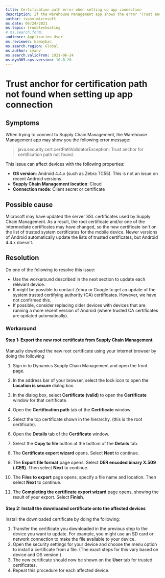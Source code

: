 ```yaml
--- 
title: Certification path error when setting up app connection 
description: If the Warehouse Management app shows the error "Trust anchor for certification path not found," use this page to resolve or work around the issue. 
author: ivanv-microsoft 
ms.date: 06/24/2021 
ms.topic: troubleshooting 
# ms.search.form:  
audience: Application User 
ms.reviewer: kamaybac 
ms.search.region: Global 
ms.author: ivanv 
ms.search.validFrom: 2021-06-24 
ms.dyn365.ops.version: 10.0.20 
--- 
```

<!-- KFM: Add error code? -->
# Trust anchor for certification path not found when setting up app connection

## Symptoms

When trying to connect to Supply Chain Management, the Warehouse Management app may show you the following error message:

> java.security.cert.certPathValidatorException: Trust anchor for certification path not found.

This issue can affect devices with the following properties:

- **OS version**: Android 4.4.x (such as Zebra TC55). This is not an issue on recent Android versions.
- **Supply Chain Management location**: Cloud
- **Connection mode**: Client secret or certificate

## Possible cause

Microsoft may have updated the server SSL certificates used by Supply Chain Management. As a result, the root certificate and/or one of the intermediate certificates may have changed, so the new certificate isn't on the list of trusted system certificates for the mobile device. Newer versions of Android automatically update the lists of trusted certificates, but Android 4.4.x doesn't.

## Resolution

Do one of the following to resolve this issue:

- Use the workaround described in the next section to update each relevant device.
- It *might* be possible to contact Zebra or Google to get an update of the system trusted certifying authority (CA) certificates. However, we have not confirmed this.
- If possible, consider replacing older devices with devices that are running a more recent version of Android (where trusted CA certificates are updated automatically).

### Workaround

#### Step 1: Export the new root certificate from Supply Chain Management

Manually download the new root certificate using your internet browser by doing the following:

1. Sign in to Dynamics Supply Chain Management and open the front page.

1. In the address bar of your browser, select the lock icon to open the **Location is secure** dialog box.
1. In the dialog box, select **Certificate (valid)** to open the **Certificate** window for that certificate.
1. Open the **Certification path** tab of the **Certificate** window.
1. Select the top certificate shown in the hierarchy. (this is the root certificate).
1. Open the **Details** tab of the **Certificate** window.
1. Select the **Copy to file** button at the bottom of the **Details** tab.
1. The **Certificate export wizard** opens. Select **Next** to continue.
1. The **Export file format** page opens. Select **DER encoded binary X.509 (.CER)**. Then select **Next** to continue.
1. The **Files to export** page opens, specify a file name and location. Then select **Next** to continue.
1. The **Completing the certificate export wizard** page opens, showing the result of your export. Select **Finish**.

#### Step 2: Install the downloaded certificate onto the affected devices

Install the downloaded certificate by doing the following:

1. Transfer the certificate you downloaded in the previous step to the device you want to update. For example, you might use an SD card or network connection to make the file available to your device.
1. Open the security settings for your device and choose the menu option to install a certificate from a file. (The exact steps for this vary based on device and OS version.)
1. The new certificate should now be shown on the **User** tab for trusted certificates.
1. Repeat this procedure for each affected device.
